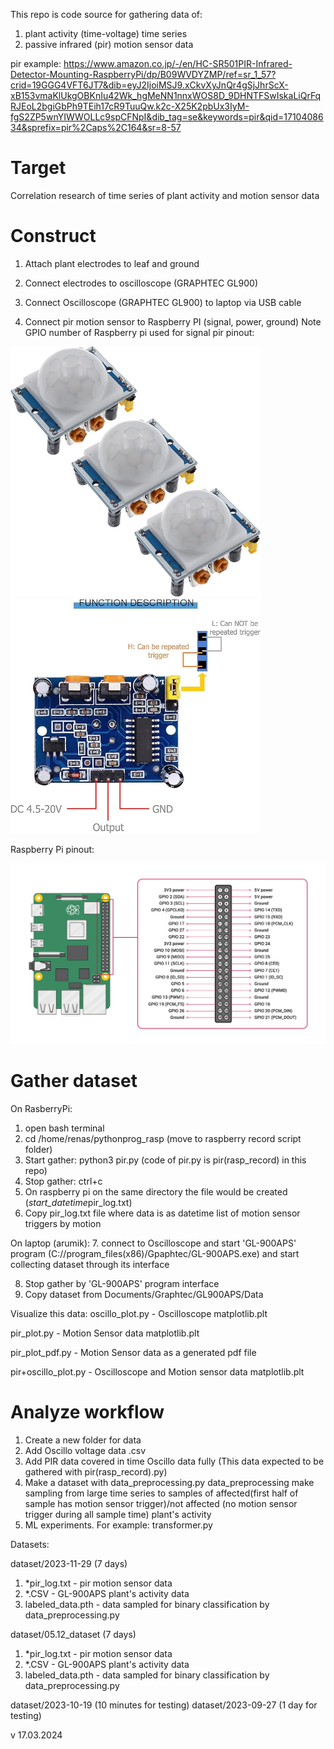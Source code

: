 
This repo is code source for gathering data of:
1. plant activity (time-voltage) time series
2. passive infrared (pir) motion sensor data

pir example: https://www.amazon.co.jp/-/en/HC-SR501PIR-Infrared-Detector-Mounting-RaspberryPi/dp/B09WVDYZMP/ref=sr_1_57?crid=19GGG4VFT6JT7&dib=eyJ2IjoiMSJ9.xCkvXyJnQr4gSjJhrScX-xB153vmaKlUkgOBKnIu42Wk_hgMeNN1nnxWOS8D_9DHNTFSwIskaLiQrFqRJEoL2bgiGbPh9TEih17cR9TuuQw.k2c-X25K2pbUx3IyM-fgS2ZP5wnYIWWOLLc9spCFNpI&dib_tag=se&keywords=pir&qid=1710408634&sprefix=pir%2Caps%2C164&sr=8-57


# Target 
Correlation research of time series of plant activity and motion sensor data 



# Construct
1. Attach plant electrodes to leaf and ground
2. Connect electrodes to oscilloscope (GRAPHTEC GL900)
3. Connect Oscilloscope (GRAPHTEC GL900) to laptop via USB cable

4. Connect pir motion sensor to Raspberry PI (signal, power, ground)
Note GPIO number of Raspberry pi used for signal
pir pinout:

<img src="images/pir2.jpg" alt="Logo" width="400">
<img src="images/pir_pinout.jpg" alt="Logo" width="400">


Raspberry Pi pinout:


<img src="images/rasp_pinout.png" alt="Logo" width="800">


# Gather dataset

On RasberryPi:
1. open bash terminal
2. cd /home/renas/pythonprog_rasp (move to raspberry record script folder)
3. Start gather: python3 pir.py (code of pir.py is pir(rasp_record) in this repo)
4. Stop gather: ctrl+c
5. On raspberry pi on the same directory the file would be created (*start_datetime*pir_log.txt)
6. Copy pir_log.txt file where data is as datetime list of motion sensor triggers by motion

On laptop (arumik):
7. connect to Oscilloscope and start 'GL-900APS' program (C://program_files(x86)/Gpaphtec/GL-900APS.exe)
and start collecting dataset through its interface

8. Stop gather by 'GL-900APS' program interface
9. Copy dataset from Documents/Graphtec/GL900APS/Data  

Visualize this data:
oscillo_plot.py     - Oscilloscope matplotlib.plt

pir_plot.py         - Motion Sensor data matplotlib.plt

pir_plot_pdf.py     - Motion Sensor data as a generated pdf file

pir+oscillo_plot.py - Oscilloscope and Motion sensor data matplotlib.plt 

# Analyze workflow

1. Create a new folder for data
2. Add Oscillo voltage data .csv
3. Add PIR data covered in time Oscillo data fully (This data expected to be gathered with pir(rasp_record).py)
4. Make a dataset with data_preprocessing.py
data_preprocessing make sampling from large time series to samples of affected(first half of sample has motion sensor trigger)/not affected (no motion sensor trigger during all sample time) plant's activity  
5. ML experiments. For example: transformer.py 

Datasets:

dataset/2023-11-29 (7 days) 
1. *pir_log.txt - pir motion sensor data
2. *.CSV - GL-900APS plant's activity data
3. labeled_data.pth - data sampled for binary classification by data_preprocessing.py


dataset/05.12_dataset (7 days)
1. *pir_log.txt - pir motion sensor data
2. *.CSV - GL-900APS plant's activity data
3. labeled_data.pth - data sampled for binary classification by data_preprocessing.py

dataset/2023-10-19 (10 minutes for testing)
dataset/2023-09-27 (1 day for testing)

v 17.03.2024
